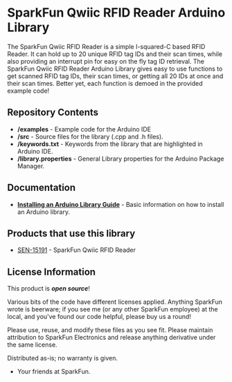 SparkFun Qwiic RFID Reader Arduino Library 
========================================

The SparkFun Qwiic RFID Reader is a simple I-squared-C based RFID Reader. 
It can hold up to 20 unique RFID tag IDs and their scan times, while also
providing an interrupt pin for easy on the fly tag ID retrieval. The SparkFun
Qwiic RFID Reader Arduino Library gives easy to use functions to get scanned
RFID tag IDs, their scan times, or getting all 20 IDs at once and their scan
times. Better yet, each function is demoed in the provided example code!

Repository Contents
-------------------

* **/examples** - Example code for the Arduino IDE 
* **/src** - Source files for the library (.cpp and .h files). 
* **/keywords.txt** - Keywords from the library that are highlighted in Arduino IDE.
* **/library.properties** - General Library properties for the Arduino Package Manager.

Documentation
--------------

* **[Installing an Arduino Library Guide](https://learn.sparkfun.com/tutorials/installing-an-arduino-library)** - Basic information on how to install an Arduino library.

Products that use this library
--------------
* [SEN-15191](https://www.sparkfun.com/products/15191) - SparkFun Qwiic RFID Reader

License Information
-------------------

This product is _**open source**_! 

Various bits of the code have different licenses applied. Anything SparkFun wrote is beerware; if you see me (or any other SparkFun employee) at the local, and you've found our code helpful, please buy us a round!

Please use, reuse, and modify these files as you see fit. Please maintain attribution to SparkFun Electronics and release anything derivative under the same license.

Distributed as-is; no warranty is given.

- Your friends at SparkFun.

